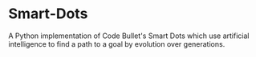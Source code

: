 # Smart-Dots

A Python implementation of Code Bullet's Smart Dots which use artificial intelligence to find a path to a goal by evolution over generations.
